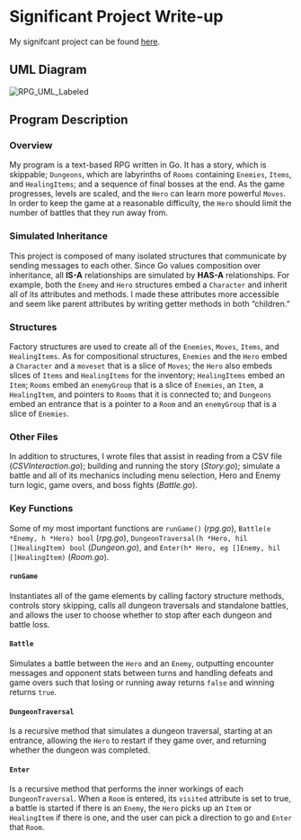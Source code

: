 # Significant Project Write-up
My signifcant project can be found [here](https://github.com/danielleWilliams4dx/Go-CS330/tree/main/significantProject).

## UML Diagram
![RPG_UML_Labeled](https://github.com/user-attachments/assets/25237cc2-f608-43b6-a683-b99f751168d7)

## Program Description

### Overview

My program is a text-based RPG written in Go. It has a story, which is skippable; ```Dungeons```, which are labyrinths of ```Rooms``` containing ```Enemies```, ```Items```, and ```HealingItems```; and a sequence of final bosses at the end. As the game progresses, levels are scaled, and the ```Hero``` can learn more powerful ```Moves```. In order to keep the game at a reasonable difficulty, the ```Hero``` should limit the number of battles that they run away from.

### Simulated Inheritance

This project is composed of many isolated structures that communicate by sending messages to each other. Since Go values composition over inheritance, all **IS-A** relationships are simulated by **HAS-A** relationships. For example, both the ```Enemy``` and ```Hero``` structures embed a ```Character``` and inherit all of its attributes and methods. I made these attributes more accessible and seem like parent attributes by writing getter methods in both “children.”

### Structures

Factory structures are used to create all of the ```Enemies```, ```Moves```, ```Items```, and ```HealingItems```. As for compositional structures, ```Enemies``` and the ```Hero``` embed a ```Character``` and a ```moveset``` that is a slice of ```Moves```; the ```Hero``` also embeds slices of ```Items``` and ```HealingItems``` for the inventory; ```HealingItems``` embed an ```Item```; ```Rooms``` embed an ```enemyGroup``` that is a slice of ```Enemies```, an ```Item```, a ```HealingItem```, and pointers to ```Rooms``` that it is connected to; and ```Dungeons``` embed an entrance that is a pointer to a ```Room``` and an ```enemyGroup``` that is a slice of ```Enemies```.

### Other Files

In addition to structures, I wrote files that assist in reading from a CSV file (_CSVInteraction.go_); building and running the story (_Story.go_); simulate a battle and all of its mechanics including menu selection, Hero and Enemy turn logic, game overs, and boss fights (_Battle.go_).

### Key Functions

Some of my most important functions are ```runGame()``` (_rpg.go_), ```Battle(e *Enemy, h *Hero) bool``` (_rpg.go_), ```DungeonTraversal(h *Hero, hil []HealingItem) bool``` (_Dungeon.go_), and ```Enter(h* Hero, eg []Enemy, hil []HealingItem)``` (_Room.go_). 

#### ```runGame``` 
Instantiates all of the game elements by calling factory structure methods, controls story skipping, calls all dungeon traversals and standalone battles, and allows the user to choose whether to stop after each dungeon and battle loss. 

#### ```Battle```
Simulates a battle between the ```Hero``` and an ```Enemy```, outputting encounter messages and opponent stats between turns and handling defeats and game overs such that losing or running away returns ```false``` and winning returns ```true```. 

#### ```DungeonTraversal```
Is a recursive method that simulates a dungeon traversal, starting at an entrance, allowing the ```Hero``` to restart if they game over, and returning whether the dungeon was completed. 

#### ```Enter```
Is a recursive method that performs the inner workings of each ```DungeonTraversal```. When a ```Room``` is entered, its ```visited``` attribute is set to true, a battle is started if there is an ```Enemy```, the ```Hero``` picks up an ```Item``` or ```HealingItem``` if there is one, and the user can pick a direction to go and ```Enter``` that ```Room```.
